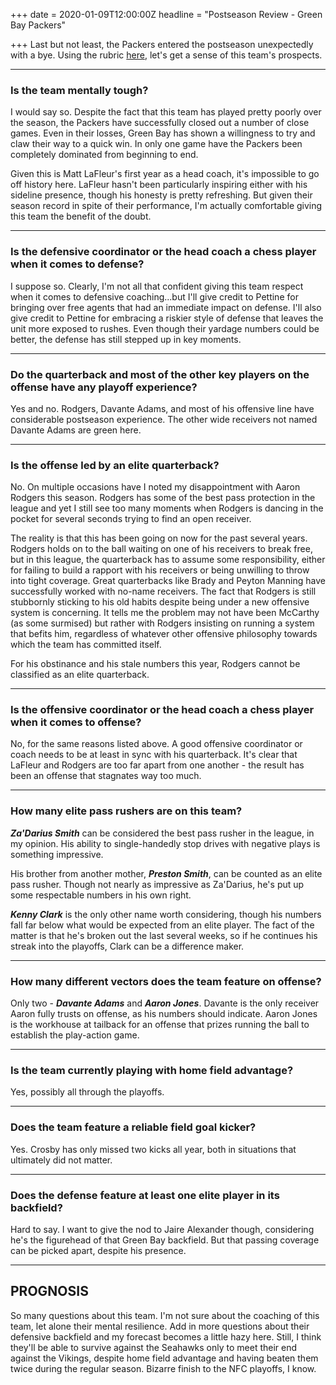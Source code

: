 +++
date = 2020-01-09T12:00:00Z
headline = "Postseason Review - Green Bay Packers"

+++
Last but not least, the Packers entered the postseason unexpectedly with a bye. Using the rubric [here](https://owlpicks.com/posts/postseason-review-team-assessment-rubric/ "Rubric"), let's get a sense of this team's prospects.

***

### Is the team mentally tough?

I would say so. Despite the fact that this team has played pretty poorly over the season, the Packers have successfully closed out a number of close games. Even in their losses, Green Bay has shown a willingness to try and claw their way to a quick win. In only one game have the Packers been completely dominated from beginning to end.

Given this is Matt LaFleur's first year as a head coach, it's impossible to go off history here. LaFleur hasn't been particularly inspiring either with his sideline presence, though his honesty is pretty refreshing. But given their  season record in spite of their performance, I'm actually comfortable giving this team the benefit of the doubt.

***

### Is the defensive coordinator or the head coach a chess player when it comes to defense?

I suppose so. Clearly, I'm not all that confident giving this team respect when it comes to defensive coaching...but I'll give credit to Pettine for bringing over free agents that had an immediate impact on defense. I'll also give credit to Pettine for embracing a riskier style of defense that leaves the unit more exposed to rushes. Even though their yardage numbers could be better, the defense has still stepped up in key moments.

***

### Do the quarterback and most of the other key players on the offense have any playoff experience?

Yes and no. Rodgers, Davante Adams, and most of his offensive line have considerable postseason experience. The other wide receivers not named Davante Adams are green here.

***

### Is the offense led by an elite quarterback?

No. On multiple occasions have I noted my disappointment with Aaron Rodgers this season. Rodgers has some of the best pass protection in the league and yet I still see too many moments when Rodgers is dancing in the pocket for several seconds trying to find an open receiver.

The reality is that this has been going on now for the past several years. Rodgers holds on to the ball waiting on one of his receivers to break free, but in this league, the quarterback has to assume some responsibility, either for failing to build a rapport with his receivers or being unwilling to throw into tight coverage. Great quarterbacks like Brady and Peyton Manning have successfully worked with no-name receivers. The fact that Rodgers is still stubbornly sticking to his old habits despite being under a new offensive system is concerning. It tells me the problem may not have been McCarthy (as some surmised) but rather with Rodgers insisting on running a system that befits him, regardless of whatever other offensive philosophy towards which the team has committed itself.

For his obstinance and his stale numbers this year, Rodgers cannot be classified as an elite quarterback. 

***

### Is the offensive coordinator or the head coach a chess player when it comes to offense?

No, for the same reasons listed above. A good offensive coordinator or coach needs to be at least in sync with his quarterback. It's clear that LaFleur and Rodgers are too far apart from one another - the result has been an offense that stagnates way too much. 

***

### How many elite pass rushers are on this team?

**_Za'Darius Smith_** can be considered the best pass rusher in the league, in my opinion. His ability to single-handedly stop drives with negative plays is something impressive.

His brother from another mother, **_Preston Smith_**, can be counted as an elite pass rusher. Though not nearly as impressive as Za'Darius, he's put up some respectable numbers in his own right.

**_Kenny Clark_** is the only other name worth considering, though his numbers fall far below what would be expected from an elite player. The fact of the matter is that he's broken out the last several weeks, so if he continues his streak into the playoffs, Clark can be a difference maker.

***

### How many different vectors does the team feature on offense?

Only two - **_Davante Adams_** and **_Aaron Jones_**. Davante is the only receiver Aaron fully trusts on offense, as his numbers should indicate. Aaron Jones is the workhouse at tailback for an offense that prizes running the ball to establish the play-action game.

***

### Is the team currently playing with home field advantage?

Yes, possibly all through the playoffs.

***

### Does the team feature a reliable field goal kicker?

Yes. Crosby has only missed two kicks all year, both in situations that ultimately did not matter.

***

### Does the defense feature at least one elite player in its backfield?

Hard to say. I want to give the nod to Jaire Alexander though, considering he's the figurehead of that Green Bay backfield. But that passing coverage can be picked apart, despite his presence.

***

## PROGNOSIS

So many questions about this team. I'm not sure about the coaching of this team, let alone their mental resilience. Add in more questions about their defensive backfield and my forecast becomes a little hazy here. Still, I think they'll be able to survive against the Seahawks only to meet their end against the Vikings, despite home field advantage and having beaten them twice during the regular season. Bizarre finish to the NFC playoffs, I know.